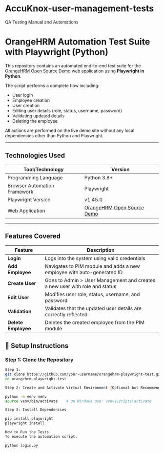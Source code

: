 # AccuKnox-user-management-tests
QA Testing Manual and Automations

# OrangeHRM Automation Test Suite with Playwright (Python)

This repository contains an automated end-to-end test suite for the [OrangeHRM Open Source Demo](https://opensource-demo.orangehrmlive.com/) web application using **Playwright in Python**.

The script performs a complete flow including:

- User login
- Employee creation
- User creation
- Editing user details (role, status, username, password)
- Validating updated details
- Deleting the employee

All actions are performed on the live demo site without any local dependencies other than Python and Playwright.

---

## Technologies Used

| Tool/Technology              | Version                                                                  |
| ---------------------------- | ------------------------------------------------------------------------ |
| Programming Language         | Python 3.8+                                                              |
| Browser Automation Framework | Playwright                                                               |
| Playwright Version           | v1.45.0                                                                  |
| Web Application              | [OrangeHRM Open Source Demo](https://opensource-demo.orangehrmlive.com/) |

---

## Features Covered

| Feature             | Description                                                                 |
| ------------------- | --------------------------------------------------------------------------- |
| **Login**           | Logs into the system using valid credentials                                |
| **Add Employee**    | Navigates to PIM module and adds a new employee with auto-generated ID      |
| **Create User**     | Goes to Admin > User Management and creates a new user with role and status |
| **Edit User**       | Modifies user role, status, username, and password                          |
| **Validation**      | Validates that the updated user details are correctly reflected             |
| **Delete Employee** | Deletes the created employee from the PIM module                            |

## 🔧 Setup Instructions

### Step 1: Clone the Repository

```bash
Step 1:
git clone https://github.com/your-username/orangehrm-playwright-test.git
cd orangehrm-playwright-test

Step 2: Create and Activate Virtual Environment (Optional but Recommended)

python -m venv venv
source venv/bin/activate    # On Windows use: venv\Scripts\activate

Step 3: Install Dependencies

pip install playwright
playwright install

How to Run the Tests
To execute the automation script:

python login.py

```
